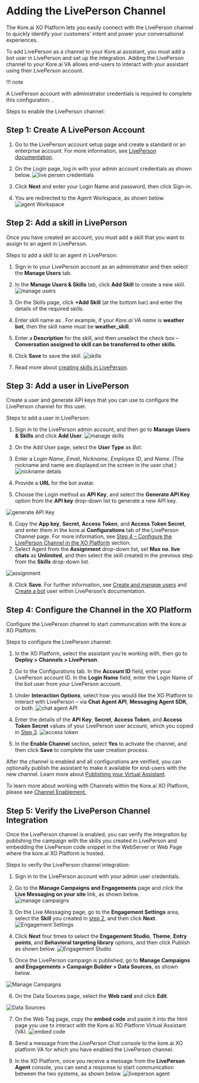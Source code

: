 # **Adding the LivePerson Channel**

The Kore.ai XO Platform lets you easily connect with the LivePerson channel to quickly identify your customers’ intent and power your conversational experiences.

To add LivePerson as a channel to your Kore.ai assistant, you must add a bot user in LivePerson and set up the integration. Adding the LivePerson channel to your Kore.ai VA allows end-users to interact with your assistant using their _LivePerson_ account.

!!! note

  A LivePerson account with administrator credentials is required to complete this configuration.
         .

Steps to enable the LivePerson channel:


## Step 1: Create A LivePerson Account


1. Go to the LivePerson account setup page and create a standard or an enterprise account. For more information, see [LivePerson documentation](https://developers.liveperson.com/get-started-with-automation.html#access-the-conversational-ai-applications).
2. On the Login page, log in with your admin account credentials as shown below.
![live persen credentials](./images/liveperson_channel1.png "image_tooltip")

3. Click **Next** and enter your Login Name and password, then click Sign-in.
4. You are redirected to the Agent Workspace, as shown below.
![agent Workspace](./images/liveperson_channel2.png "agent workspace")



## Step 2: Add a skill in LivePerson

Once you have created an account, you must add a skill that you want to assign to an agent in LivePerson.

Steps to add a skill to an agent in LivePerson:


1. Sign in to your LivePerson account as an administrator and then select the **Manage Users** tab.
2. In the **Manage Users & Skills** tab, click **Add Skill** to create a new skill.
![manage users](./images/liveperson_channel3.png "manage users")

3. On the Skills page, click **+Add Skill** (at the bottom bar) and enter the details of the required skills.
4. Enter skill name as . For example, if your _Kore.ai VA name_ is **weather bot**, then the skill name must be **weather_skill**.
5. Enter a **Description** for the skill, and then unselect the check box – **Conversation assigned to skill can be transferred to other skills**.
6. Click **Save** to save the skill.
![skills](./images/liveperson_channel4.png "image_tooltip")

7. Read more about [creating skills in LivePerson](https://knowledge.liveperson.com/admin-settings-skills-groups-connect-visitors-to-agents-by-skills.html/).


## Step 3: Add a user in LivePerson

Create a user and generate API keys that you can use to configure the LivePerson channel for this user.

Steps to add a user in LivePerson:


1. Sign in to the LivePerson admin account, and then go to **Manage Users & Skills** and click **Add User**.
![manage skills](./images/liveperson_channel5.png "manage skills")

2. On the Add User page, select the **User Type** as _Bot_.
3. Enter a _Login Name_, _Email_, _Nickname_, _Employee ID_, and _Name_. (The nickname and name are displayed on the screen in the user chat.)
![nickname detals](./images/liveperson_channel6.png "nickname setails")

4. Provide a **URL** for the bot avatar.
5. Choose the Login method as **API Key**, and select the **Generate API Key** option from the **API key** drop-down list to generate a new API key.

![generate API Key](./images/liveperson_channel7.png "generate API Key")

6. Copy the **App key**, **Secret**, **Access Token**, and **Access Token Secret**, and enter them in the kore.ai **Configurations** tab of the LivePerson Channel page. For more information, see [Step 4 – Configure the LivePerson Channel in the XO Platform](https://developer.kore.ai/docs/bots/channel-enablement/adding-liveperson-channel/#Step_4_Configure_the_Channel_in_the_XO_Platform) section.
7. Select Agent from the **Assignment** drop-down list, set **Max no. live chats** as **Unlimited**, and then select the skill created in the previous step from the **Skills** drop-down list.

![assignment](./images/liveperson_channel8.png "assignment")

8. Click **Save**. For further information, see [Create and manage users](https://knowledge.liveperson.com/admin-settings-create-and-manage-users.html#Adding%20a%20user) and [Create a bot](https://developers.liveperson.com/tutorials-guides-getting-started-with-bot-building-deploy-the-bot.html#step-11-create-a-bot-user) user within LivePerson’s documentation.


## Step 4: Configure the Channel in the XO Platform

Configure the LivePerson channel to start communication with the kore.ai XO Platform.

Steps to configure the LivePerson channel:



1. In the XO Platform, select the assistant you’re working with, then go to **Deploy > Channels > LivePerson**.
2. Go to the Configurations tab. In the **Account ID** field, enter your LivePerson account ID.
In the **Login Name** field, enter the Login Name of the bot user from your LivePerson account.
3. Under **Interaction Options**, select how you would like the XO Platform to interact with LivePerson – via **Chat Agent API**, **Messaging Agent SDK**, or both.
![chat agent API](./images/liveperson_channel9.png "chat agent API")

4. Enter the details of the **API Key**, **Secret**, **Access Token**, and **Access Token Secret** values of your LivePerson user account, which you copied in [Step 3](https://developer.kore.ai/docs/bots/channel-enablement/adding-liveperson-channel/#Step_3_Add_a_user_in_LivePerson).
![access token](images/liveperson_channel10.png "access token")

5. In the **Enable Channel** section, select **Yes** to activate the channel, and then click **Save** to complete the user creation process.

After the channel is enabled and all configurations are verified, you can optionally publish the assistant to make it available for end-users with the new channel. Learn more about [Publishing your Virtual Assistant](https://developer.kore.ai/docs/bots/publish/publishing-bot/).

To learn more about working with Channels within the Kore.ai XO Platform, please see [Channel Enablement.](https://developer.kore.ai/docs/bots/channel-enablement/adding-channels-to-your-bot/)


## Step 5: Verify the LivePerson Channel Integration

Once the LivePerson channel is enabled, you can verify the integration by publishing the campaign with the skills you created in LivePerson and embedding the LivePerson code snippet in the WebServer or Web Page where the kore.ai XO Platform is hosted.

Steps to verify the LivePerson channel integration:



1. Sign in to the LivePerson account with your admin user credentials.
2. Go to the **Manage Campaigns and Engagements** page and click the **Live Messaging on your site** link, as shown below.
![manage campaigns](./images/liveperson_channel11.png "managee campaigns")

3. On the Live Messaging page, go to the **Engagement Settings** area, select the **Skill** you created in [step 2](https://developer.kore.ai/docs/bots/channel-enablement/adding-liveperson-channel/#Step_2_Add_a_skill_in_LivePerson), and then click **Next**.
![Engagement Settings](./images/liveperson_channel12.png "Engagement Settings")

4. Click **Next** four times to select the **Engagement Studio**, **Theme**, **Entry points**, and **Behavioral targeting library** options, and then click Publish as shown below.
![Engagement Studio](./images/liveperson_channel13.png "Engagement Studio")

5. Once the LivePerson campaign is published, go to **Manage Campaigns and Engagements > Campaign Builder > Data Sources**, as shown below.


![Manage Campaigns](./images/liveperson_channel14.png "Manage Campaigns")

6. On the Data Sources page, select the **Web card** and click **Edit**.

![Data Sources](./images/liveperson_channel15.png "Data Sources")

7. On the Web Tag page, copy the **embed code** and paste it into the html page you use to interact with the Kore.ai XO Platform Virtual Assistant (VA).
![embed code](./images/liveperson_channel16.png "image_tooltip")

8. Send a message from the _LivePerson Chat_ console to the kore.ai XO platform VA for which you have enabled the LivePerson channel.
9. In the XO Platform, once you receive a message from the **LivePerson Agent** console, you can send a response to start communication between the two systems, as shown below.
![liveperson agent](images/liveperson_channel17.png "liveperson agent")
